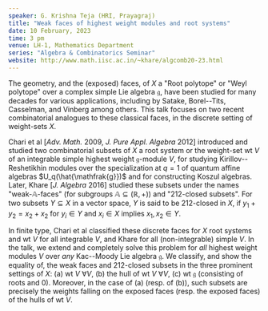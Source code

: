 ```yaml
---
speaker: G. Krishna Teja (HRI, Prayagraj)
title: "Weak faces of highest weight modules and root systems"
date: 10 February, 2023
time: 3 pm
venue: LH-1, Mathematics Department
series: "Algebra & Combinatorics Seminar"
website: http://www.math.iisc.ac.in/~khare/algcomb20-23.html
---
```


The geometry, and the (exposed) faces, of $X$ a "Root polytope" or "Weyl
polytope" over a complex simple Lie algebra $\mathfrak{g}$, have been
studied for many decades for various applications, including by Satake,
Borel--Tits, Casselman, and Vinberg among others. This talk focuses
on two recent combinatorial analogues to these classical faces, in the
discrete setting of weight-sets $X$.

Chari et al [_Adv. Math._ 2009, _J. Pure Appl. Algebra_ 2012]
introduced and studied two combinatorial subsets of $X$ a root system or
the weight-set wt $V$ of an integrable simple highest weight
$\mathfrak{g}$-module $V$, for studying Kirillov--Reshetikhin
modules over the specialization at $q=1$ of quantum affine algebras
$U_q(\hat{\mathfrak{g}})$ and for constructing Koszul algebras. Later,
Khare [_J. Algebra_ 2016] studied these subsets under the names
"weak-$\mathbb{A}$-faces" (for subgroups $\mathbb{A}\subseteq
(\mathbb{R},+)$) and "$212$-closed subsets".
For two subsets $Y\subseteq X$ in a vector space,  $Y$ is said to be
$212$-closed in $X$, if $y_1+y_2=x_2+x_2$ for $y_i\in Y$ and $x_i\in X$
implies $x_1,x_2\in Y$.

In finite type, Chari et al classified these discrete faces for $X$ root
systems and wt $V$ for all integrable $V$, and Khare for all
(non-integrable) simple $V$. In the talk, we extend and completely solve
this problem for _all_ highest weight modules $V$ over _any_
Kac--Moody Lie algebra $\mathfrak{g}$.
We classify, and show the equality of, the weak faces and
$212$-closed subsets in the three prominent settings of $X$:
(a) wt $V$ $\forall V$,
(b) the hull of wt $V$ $\forall V$,
(c) wt $\mathfrak{g}$ (consisting of roots and 0).
Moreover, in the case of (a) (resp. of (b)), such subsets are precisely
the weights falling on the exposed faces (resp. the exposed faces) of the
hulls of wt $V$.
